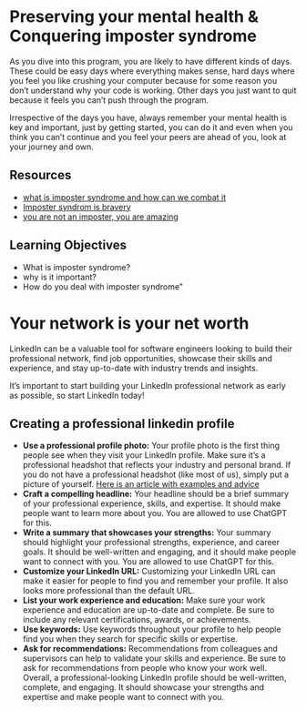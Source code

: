 # Preserving your mental health & Conquering imposter syndrome

As you dive into this program, you are likely to have different kinds of days. These could be easy days where everything makes sense, hard days where you feel you like crushing your computer because for some reason you don’t understand why your code is working. Other days you just want to quit because it feels you can’t push through the program.

Irrespective of the days you have, always remember your mental health is key and important, just by getting started, you can do it and even when you think you can’t continue and you feel your peers are ahead of you, look at your journey and own.

## Resources

- [what is imposter syndrome and how can we combat it](https://www.youtube.com/watch?v=ZQUxL4Jm1Lo)
- [Imposter syndrom is bravery](https://www.youtube.com/watch?t=459&v=SeLmwYdegLA&feature=youtu.be)
- [you are not an imposter, you are amazing](https://hbr.org/2022/01/youre-not-an-imposter-youre-actually-pretty-amazing)

## Learning Objectives

- What is imposter syndrome?
- why is it important?
- How do you deal with imposter syndrome"

# Your network is your net worth

LinkedIn can be a valuable tool for software engineers looking to build their
professional network, find job opportunities, showcase their skills and experience,
and stay up-to-date with industry trends and insights.

It’s important to start building your LinkedIn professional network as early as possible,
so start LinkedIn today!

## Creating a professional linkedin profile

- **Use a professional profile photo:** Your profile photo is the first thing people see when they visit your LinkedIn profile. Make sure it’s a professional headshot that reflects your industry and personal brand. If you do not have a professional headshot (like most of us), simply put a picture of yourself. [Here is an article with examples and advice](https://www.linkedin.com/business/talent/blog/product-tips/tips-for-taking-professional-linkedin-profile-pictures)
- **Craft a compelling headline:** Your headline should be a brief summary of your professional experience, skills, and expertise. It should make people want to learn more about you. You are allowed to use ChatGPT for this.
- **Write a summary that showcases your strengths:** Your summary should highlight your professional strengths, experience, and career goals. It should be well-written and engaging, and it should make people want to connect with you. You are allowed to use ChatGPT for this.
- **Customize your LinkedIn URL:** Customizing your LinkedIn URL can make it easier for people to find you and remember your profile. It also looks more professional than the default URL.
- **List your work experience and education:** Make sure your work experience and education are up-to-date and complete. Be sure to include any relevant certifications, awards, or achievements.
- **Use keywords:** Use keywords throughout your profile to help people find you when they search for specific skills or expertise.
- **Ask for recommendations:** Recommendations from colleagues and supervisors can help to validate your skills and experience. Be sure to ask for recommendations from people who know your work well.
Overall, a professional-looking LinkedIn profile should be well-written, complete, and engaging. It should showcase your strengths and expertise and make people want to connect with you.
